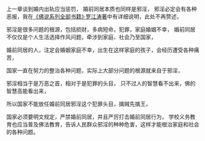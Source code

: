 上一章谈到婚内出轨应当惩罚，
婚前同居本质也同样是邪淫，
邪淫必定会有各种恶报，我在[《佛说系列全部书籍》·罗江涛著](https://www.kancloud.cn/@luojiangtao)中有详细说明，此处不再赘述，

邪淫是很多问题的根源，包括损财，多病短命，犯罪，家庭婚姻不幸，
婚前同居不仅仅是个人生活选择作风问题，牵涉到家庭、社会乃至国家，

婚前同居的人，注定会婚姻家庭不幸，出生在这样家庭的孩子，会经历遭受各种痛苦，

国家一直在努力的整治各种问题，实际上大部分问题的根源就来自于邪淫，

邪淫相当于是万恶之首，相对于是犯罪的头目，
只不过人的智慧看不出来，佛的智慧高能看出来，

所以国家不能放任婚前同居邪淫这个犯罪头目，擒贼先擒王，

国家必须要明文规定，严禁婚前同居，并且严厉打击婚前同居行为，
学校义务教育也应当普及佛法教育，告诉人民群众邪淫的种种危害，这样才能根治家庭和社会的各种问题。
